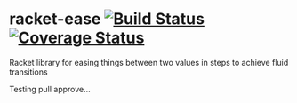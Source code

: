 # racket-ease [![Build Status](https://travis-ci.org/jackfirth/racket-ease.svg)](https://travis-ci.org/jackfirth/racket-ease) [![Coverage Status](https://coveralls.io/repos/jackfirth/racket-ease/badge.svg?branch=master&service=github)](https://coveralls.io/github/jackfirth/racket-ease?branch=master)
Racket library for easing things between two values in steps to achieve fluid transitions

Testing pull approve...
